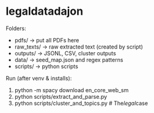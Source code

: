 # legaldatadajon

Folders:
- pdfs/        -> put all PDFs here
- raw_texts/   -> raw extracted text (created by script)
- outputs/     -> JSONL, CSV, cluster outputs
- data/        -> seed_map.json and regex patterns
- scripts/     -> python scripts

Run (after venv & installs):
1. python -m spacy download en_core_web_sm
2. python scripts/extract_and_parse.py
3. python scripts/cluster_and_topics.py
#   T h e _ l e g a l _ c a s e  
 